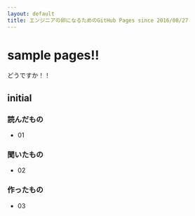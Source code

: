 ```yaml
---
layout: default
title: エンジニアの卵になるためのGitHub Pages since 2016/08/27
---
```


# sample pages!!

どうですか！！

## initial

### 読んだもの

* 01

### 聞いたもの

* 02

### 作ったもの

* 03
